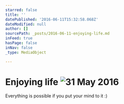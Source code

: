 ```yaml
---
starred: false
title: ''
datePublished: '2016-06-11T15:32:58.068Z'
dateModified: null
author: []
sourcePath: _posts/2016-06-11-enjoying-life.md
inFeed: true
hasPage: false
inNav: false
_type: MediaObject

---
```

# Enjoying life ![31 May 2016](https://the-grid-user-content.s3-us-west-2.amazonaws.com/3f0f3748-bda8-41bf-8b32-ae29104b85f8.jpg)

Everything is possible if you put your mind to it :)
